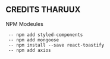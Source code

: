 ## CREDITS THARUUX

NPM Modeules

     -- npm add styled-components
     -- npm add mongoose
     -- npm install --save react-toastify
     -- npm add axios
